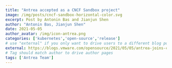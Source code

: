 ```yaml
---
title: "Antrea accepted as a CNCF Sandbox project"
image: /img/posts/cncf-sandbox-horizontal-color.svg
excerpt: Post by Antonin Bas and Jianjun Shen
author: "Antonin Bas, Jianjun Shen"
date: 2021-05-05
author_avatar: /img/icon-antrea.png
categories: ['kubernetes','open-source','release']
# use "external" if you only want to drive users to a different blog post that lives outside this site.
external: https://blogs.vmware.com/opensource/2021/05/05/antrea-joins-cncf-sandbox/
# Tag should match author to drive author pages
tags: ['Antrea Team']
---
```

